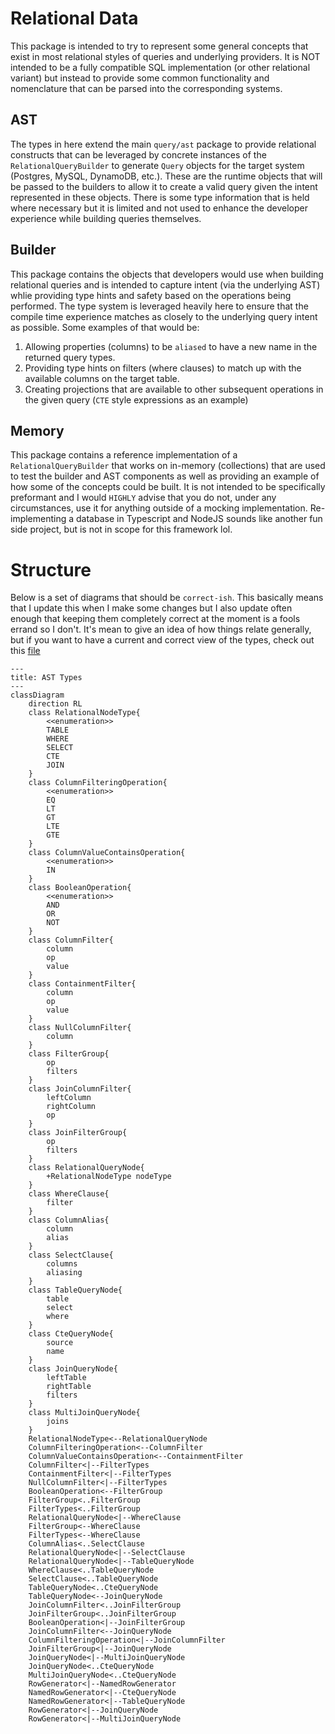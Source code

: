 # Relational Data

This package is intended to try to represent some general concepts that exist in
most relational styles of queries and underlying providers. It is NOT intended
to be a fully compatible SQL implementation (or other relational variant) but
instead to provide some common functionality and nomenclature that can be parsed
into the corresponding systems.

## AST

The types in here extend the main `query/ast` package to provide relational
constructs that can be leveraged by concrete instances of the
`RelationalQueryBuilder` to generate `Query` objects for the target system
(Postgres, MySQL, DynamoDB, etc.). These are the runtime objects that will be
passed to the builders to allow it to create a valid query given the intent
represented in these objects. There is some type information that is held where
necessary but it is limited and not used to enhance the developer experience
while building queries themselves.

## Builder

This package contains the objects that developers would use when building
relational queries and is intended to capture intent (via the underlying AST)
whlie providing type hints and safety based on the operations being performed.
The type system is leveraged heavily here to ensure that the compile time
experience matches as closely to the underlying query intent as possible. Some
examples of that would be:

1. Allowing properties (columns) to be `aliased` to have a new name in the
   returned query types.
2. Providing type hints on filters (where clauses) to match up with the
   available columns on the target table.
3. Creating projections that are available to other subsequent operations in the
   given query (`CTE` style expressions as an example)

## Memory

This package contains a reference implementation of a `RelationalQueryBuilder`
that works on in-memory (collections) that are used to test the builder and AST
components as well as providing an example of how some of the concepts could be
built. It is not intended to be specifically preformant and I would `HIGHLY`
advise that you do not, under any circumstances, use it for anything outside of
a mocking implementation. Re-implementing a database in Typescript and NodeJS
sounds like another fun side project, but is not in scope for this framework
lol.

# Structure

Below is a set of diagrams that should be `correct-ish`. This basically means
that I update this when I make some changes but I also update often enough that
keeping them completely correct at the moment is a fools errand so I don't. It's
mean to give an idea of how things relate generally, but if you want to have a
current and correct view of the types, check out this [file](./builder.ts)

```mermaid
---
title: AST Types
---
classDiagram
    direction RL
    class RelationalNodeType{
        <<enumeration>>
        TABLE
        WHERE
        SELECT
        CTE
        JOIN
    }
    class ColumnFilteringOperation{
        <<enumeration>>
        EQ
        LT
        GT
        LTE
        GTE
    }
    class ColumnValueContainsOperation{
        <<enumeration>>
        IN
    }
    class BooleanOperation{
        <<enumeration>>
        AND
        OR
        NOT
    }
    class ColumnFilter{
        column
        op
        value
    }
    class ContainmentFilter{
        column
        op
        value
    }
    class NullColumnFilter{
        column
    }
    class FilterGroup{
        op
        filters
    }
    class JoinColumnFilter{
        leftColumn
        rightColumn
        op
    }
    class JoinFilterGroup{
        op
        filters
    }
    class RelationalQueryNode{
        +RelationalNodeType nodeType
    }
    class WhereClause{
        filter
    }
    class ColumnAlias{
        column
        alias
    }
    class SelectClause{
        columns
        aliasing
    }
    class TableQueryNode{
        table
        select
        where
    }
    class CteQueryNode{
        source
        name
    }
    class JoinQueryNode{
        leftTable
        rightTable
        filters
    }
    class MultiJoinQueryNode{
        joins
    }
    RelationalNodeType<--RelationalQueryNode
    ColumnFilteringOperation<--ColumnFilter
    ColumnValueContainsOperation<--ContainmentFilter
    ColumnFilter<|--FilterTypes
    ContainmentFilter<|--FilterTypes
    NullColumnFilter<|--FilterTypes
    BooleanOperation<--FilterGroup
    FilterGroup<..FilterGroup
    FilterTypes<..FilterGroup
    RelationalQueryNode<|--WhereClause
    FilterGroup<--WhereClause
    FilterTypes<--WhereClause
    ColumnAlias<..SelectClause
    RelationalQueryNode<|--SelectClause
    RelationalQueryNode<|--TableQueryNode
    WhereClause<..TableQueryNode
    SelectClause<..TableQueryNode
    TableQueryNode<..CteQueryNode
    TableQueryNode<--JoinQueryNode
    JoinColumnFilter<..JoinFilterGroup
    JoinFilterGroup<..JoinFilterGroup
    BooleanOperation<|--JoinFilterGroup
    JoinColumnFilter<--JoinQueryNode
    ColumnFilteringOperation<|--JoinColumnFilter
    JoinFilterGroup<|--JoinQueryNode
    JoinQueryNode<|--MultiJoinQueryNode
    JoinQueryNode<..CteQueryNode
    MultiJoinQueryNode<..CteQueryNode
    RowGenerator<|--NamedRowGenerator
    NamedRowGenerator<|--CteQueryNode
    NamedRowGenerator<|--TableQueryNode
    RowGenerator<|--JoinQueryNode
    RowGenerator<|--MultiJoinQueryNode
```
